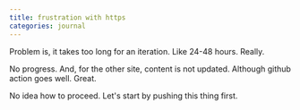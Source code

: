```yaml
---
title: frustration with https
categories: journal
---
```

Problem is, it takes too long for an iteration. Like 24-48 hours. Really. 

No progress. And, for the other site, content is not updated. Although github action goes well. Great.

No idea how to proceed. Let's start by pushing this thing first.